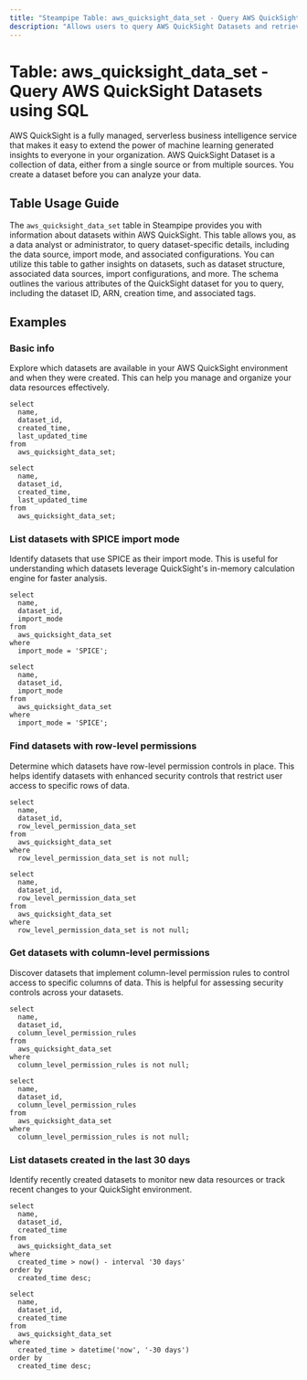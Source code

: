 ```yaml
---
title: "Steampipe Table: aws_quicksight_data_set - Query AWS QuickSight Datasets using SQL"
description: "Allows users to query AWS QuickSight Datasets and retrieve information about datasets within AWS QuickSight."
---
```


# Table: aws_quicksight_data_set - Query AWS QuickSight Datasets using SQL

AWS QuickSight is a fully managed, serverless business intelligence service that makes it easy to extend the power of machine learning generated insights to everyone in your organization. AWS QuickSight Dataset is a collection of data, either from a single source or from multiple sources. You create a dataset before you can analyze your data.

## Table Usage Guide

The `aws_quicksight_data_set` table in Steampipe provides you with information about datasets within AWS QuickSight. This table allows you, as a data analyst or administrator, to query dataset-specific details, including the data source, import mode, and associated configurations. You can utilize this table to gather insights on datasets, such as dataset structure, associated data sources, import configurations, and more. The schema outlines the various attributes of the QuickSight dataset for you to query, including the dataset ID, ARN, creation time, and associated tags.

## Examples

### Basic info
Explore which datasets are available in your AWS QuickSight environment and when they were created. This can help you manage and organize your data resources effectively.

```sql+postgres
select
  name,
  dataset_id,
  created_time,
  last_updated_time
from
  aws_quicksight_data_set;
```

```sql+sqlite
select
  name,
  dataset_id,
  created_time,
  last_updated_time
from
  aws_quicksight_data_set;
```

### List datasets with SPICE import mode
Identify datasets that use SPICE as their import mode. This is useful for understanding which datasets leverage QuickSight's in-memory calculation engine for faster analysis.

```sql+postgres
select
  name,
  dataset_id,
  import_mode
from
  aws_quicksight_data_set
where
  import_mode = 'SPICE';
```

```sql+sqlite
select
  name,
  dataset_id,
  import_mode
from
  aws_quicksight_data_set
where
  import_mode = 'SPICE';
```

### Find datasets with row-level permissions
Determine which datasets have row-level permission controls in place. This helps identify datasets with enhanced security controls that restrict user access to specific rows of data.

```sql+postgres
select
  name,
  dataset_id,
  row_level_permission_data_set
from
  aws_quicksight_data_set
where
  row_level_permission_data_set is not null;
```

```sql+sqlite
select
  name,
  dataset_id,
  row_level_permission_data_set
from
  aws_quicksight_data_set
where
  row_level_permission_data_set is not null;
```

### Get datasets with column-level permissions
Discover datasets that implement column-level permission rules to control access to specific columns of data. This is helpful for assessing security controls across your datasets.

```sql+postgres
select
  name,
  dataset_id,
  column_level_permission_rules
from
  aws_quicksight_data_set
where
  column_level_permission_rules is not null;
```

```sql+sqlite
select
  name,
  dataset_id,
  column_level_permission_rules
from
  aws_quicksight_data_set
where
  column_level_permission_rules is not null;
```

### List datasets created in the last 30 days
Identify recently created datasets to monitor new data resources or track recent changes to your QuickSight environment.

```sql+postgres
select
  name,
  dataset_id,
  created_time
from
  aws_quicksight_data_set
where
  created_time > now() - interval '30 days'
order by
  created_time desc;
```

```sql+sqlite
select
  name,
  dataset_id,
  created_time
from
  aws_quicksight_data_set
where
  created_time > datetime('now', '-30 days')
order by
  created_time desc;
```
